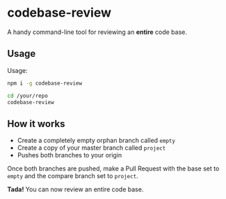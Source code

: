 # codebase-review

A handy command-line tool for reviewing an __entire__ code base.

## Usage

Usage:

```sh
npm i -g codebase-review

cd /your/repo
codebase-review
```

## How it works

- Create a completely empty orphan branch called `empty`
- Create a copy of your master branch called `project`
- Pushes both branches to your origin

Once both branches are pushed, make a Pull Request with the base set to `empty` and the compare branch set to `project`.

__Tada!__ You can now review an entire code base.
